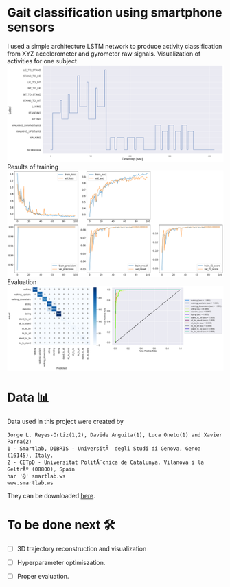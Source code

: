 # Gait classification using smartphone sensors
I used a simple architecture LSTM network to produce activity classification from XYZ accelerometer and gyrometer raw signals.
Visualization of activities for one subject
![](./assets/run.png)
Results of training
![](./assets/train_metrics.png)
Evaluation
![](./assets/confusion.png)

# Data 📊
Data used in this project were created by
```
Jorge L. Reyes-Ortiz(1,2), Davide Anguita(1), Luca Oneto(1) and Xavier Parra(2)
1 - Smartlab, DIBRIS - UniversitÃ  degli Studi di Genova, Genoa (16145), Italy.
2 - CETpD - Universitat PolitÃ¨cnica de Catalunya. Vilanova i la GeltrÃº (08800), Spain
har '@' smartlab.ws
www.smartlab.ws
```
They can be downloaded [here](http://archive.ics.uci.edu/ml/datasets/Smartphone-Based+Recognition+of+Human+Activities+and+Postural+Transitions).

# To be done next 🛠
- [ ] 3D trajectory reconstruction and visualization
- [ ] Hyperparameter optimiszation.
- [ ] Proper evaluation.

 
